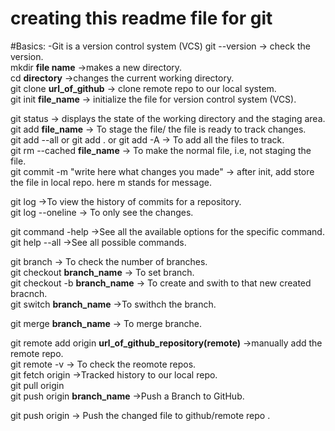 # creating this readme file for git 
#Basics:
-Git is a version control system (VCS)
git --version -> check the version. <br>
mkdir **file name** ->makes a new directory. <br>
cd **directory** ->changes the current working directory. <br>
git clone **url_of_github** -> clone remote repo to our local system. <br>
git init **file_name** -> initialize the file for version control system (VCS). <br>

git status -> displays the state of the working directory and the staging area. <br>
git add **file_name** -> To stage the file/ the file is ready to track changes. <br>
git add --all or git add . or git add -A -> To add all the files to track. <br>
git rm --cached **file_name** -> To make the normal file, i.e, not staging the file. <br>
git commit -m "write here what changes you made" -> after init, add store the file in local repo. here m stands for message. <br>

git log ->To view the history of commits for a repository. <br>
git log --oneline -> To only see the changes. <br>

git command -help ->See all the available options for the specific command. <br>
git help --all ->See all possible commands. <br>

git branch -> To check the number of branches. <br>
git checkout **branch_name** ->  To set branch. <br>
git checkout -b **branch_name** -> To create and swith to that new created bracnch. <br>
git switch **branch_name** ->To swithch the branch. <br>

git merge **branch_name** -> To merge branche. <br>

git remote add origin **url_of_github_repository(remote)** ->manually add the remote repo. <br>
git remote -v -> To check the reomote repos. <br>
git fetch origin ->Tracked history to our local repo. <br>
git pull origin<br>
git push origin **branch_name** ->Push a Branch to GitHub. <br>

git push origin -> Push the changed file to github/remote repo .<br>

